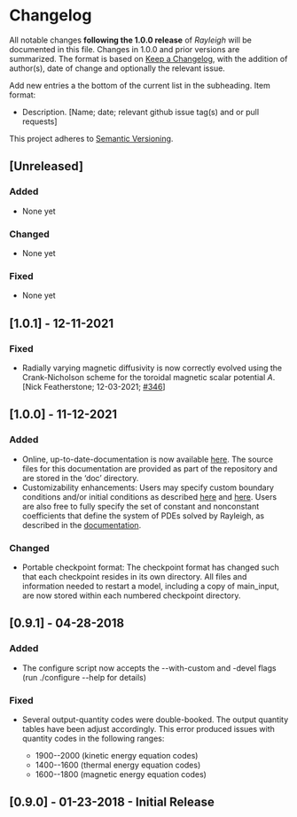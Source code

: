 # Changelog
All notable changes **following the 1.0.0 release** of *Rayleigh* will be documented in this file.  Changes in 1.0.0 and prior versions are summarized.  The format is based on [Keep a Changelog](https://keepachangelog.com/en/1.0.0/),
with the addition of author(s), date of change and optionally the relevant issue. 

Add new entries a the bottom of the current list in the subheading. Item format: 
- Description. [Name; date; relevant github issue tag(s) and or pull requests]

This project adheres to [Semantic Versioning](https://semver.org/spec/v2.0.0.html).

## [Unreleased]
### Added
- None yet

### Changed
- None yet

### Fixed
- None yet

## [1.0.1] - 12-11-2021
### Fixed
- Radially varying magnetic diffusivity is now correctly evolved using the Crank-Nicholson scheme for the toroidal magnetic scalar potential *A*. \[Nick Featherstone; 12-03-2021; [#346](https://github.com/geodynamics/Rayleigh/pull/346)\]

## [1.0.0] - 11-12-2021
### Added
- Online, up-to-date-documentation is now available [here](https://rayleigh-documentation.readthedocs.io/en/latest/index.html).  The source files for this documentation are provided as part of the repository and are stored in the ‘doc’ directory.
- Customizability enhancements:  Users may specify custom boundary conditions and/or initial conditions as described [here](https://rayleigh-documentation.readthedocs.io/en/latest/doc/source/User_Guide/physics.html?highlight=generic#generic-boundary-conditions) and [here](https://rayleigh-documentation.readthedocs.io/en/latest/doc/source/User_Guide/physics.html?highlight=generic#generic-initial-conditions).  Users are also free to fully specify the set of constant and nonconstant coefficients that define the system of PDEs solved by Rayleigh, as described in the [documentation](https://rayleigh-documentation.readthedocs.io/en/latest/doc/source/User_Guide/custom_reference_states.html).

### Changed
- Portable checkpoint format:  The checkpoint format has changed such that each checkpoint resides in its own directory.  All files and information needed to restart a model, including a copy of main_input, are now stored within each numbered checkpoint directory.

## [0.9.1] - 04-28-2018
### Added
- The configure script now accepts the --with-custom and -devel flags (run ./configure --help for details)
 
### Fixed
- Several output-quantity codes were double-booked. The output quantity tables have been adjust accordingly.  This error produced issues with quantity codes in the following ranges:

    - 1900--2000 (kinetic energy equation codes)
    - 1400--1600 (thermal energy equation codes)
    - 1600--1800 (magnetic energy equation codes)


## [0.9.0] - 01-23-2018 - Initial Release


